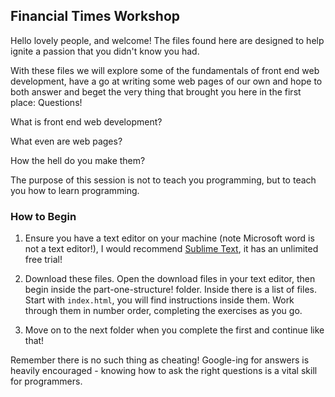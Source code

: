 ## Financial Times Workshop

Hello lovely people, and welcome! The files found here are designed to help ignite a passion that you didn't know you had.

With these files we will explore some of the fundamentals of front end web development, have a go at writing some web pages of our own and hope to both answer and beget the very thing that brought you here in the first place: Questions!

What is front end web development?

What even are web pages?

How the hell do you make them?

The purpose of this session is not to teach you programming, but to teach you how to learn programming.

### How to Begin

1. Ensure you have a text editor on your machine (note Microsoft word is not a text editor!), I would recommend [Sublime Text](https://www.sublimetext.com/), it has an unlimited free trial!

2. Download these files. Open the download files in your text editor, then begin inside the part-one-structure! folder. Inside there is a list of files. Start with `index.html`, you will find instructions inside them. Work through them in number order, completing the exercises as you go.

3. Move on to the next folder when you complete the first and continue like that!

Remember there is no such thing as cheating! Google-ing for answers is heavily encouraged - knowing how to ask the right questions is a vital skill for programmers.
